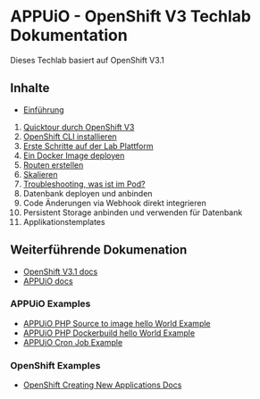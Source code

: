# APPUiO - OpenShift V3 Techlab Dokumentation

Dieses Techlab basiert auf OpenShift V3.1


## Inhalte

- [Einführung](labs/00_introduction.md)

1. [Quicktour durch OpenShift V3](labs/01_quicktour.md)
2. [OpenShift CLI installieren](labs/02_cli.md)
3. [Erste Schritte auf der Lab Plattform](labs/03_first_steps.md)
4. [Ein Docker Image deployen](labs/04_deploy_dockerimage.md)
5. [Routen erstellen](labs/05_create_route.md)
6. [Skalieren](labs/06_scale.md)
7. [Troubleshooting, was ist im Pod?](labs/07_troubleshooting_ops.md)
8. Datenbank deployen und anbinden
9. Code Änderungen via Webhook direkt integrieren
10. Persistent Storage anbinden und verwenden für Datenbank
11. Applikationstemplates


## Weiterführende Dokumenation

- [OpenShift V3.1 docs](https://docs.openshift.com/enterprise/3.1/welcome/index.html)
- [APPUiO docs](http://docs.appuio.ch)

### APPUiO Examples

- [APPUiO PHP Source to image hello World Example](https://github.com/appuio/example-php-sti-helloworld)
- [APPUiO PHP Dockerbuild hello World Example](https://github.com/appuio/example-php-docker-helloworld)
- [APPUiO Cron Job Example](https://github.com/appuio/example-cron-traditional)

### OpenShift Examples
- [OpenShift Creating New Applications Docs](https://docs.openshift.com/enterprise/3.1/dev_guide/new_app.html)

